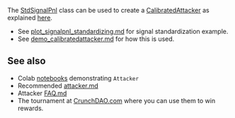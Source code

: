 
The [StdSignalPnl](https://github.com/microprediction/midone/blob/main/midone/accounting/stdsignalpnl.py) class can be used to create a [CalibratedAttacker](https://github.com/microprediction/midone/blob/main/midone/attackers/calibratedattacker.py) as explained [here](https://github.com/microprediction/midone/blob/main/midone/attackers/calibratedattacker.md).

 - See [plot_signalpnl_standardizing.md](https://github.com/microprediction/midone/blob/main/tests/accounting/plot_signalpnl_standardizing.md) for signal standardization example.
 - See [demo_calibratedattacker.md](https://github.com/microprediction/midone/blob/main/tests/attackers/demo_calibratedattacker.md) for how this is used. 


## See also 

 - Colab [notebooks](https://github.com/microprediction/endersnotebooks) demonstrating `Attacker`
 - Recommended [attacker.md](https://github.com/microprediction/midone/blob/main/midone/attackers/attacker.md)
 - Attacker [FAQ.md](https://github.com/microprediction/midone/blob/main/midone/attackers/FAQ.md)
 - The tournament at [CrunchDAO.com](https://www.crunchdao.com) where you can use them to win rewards. 

